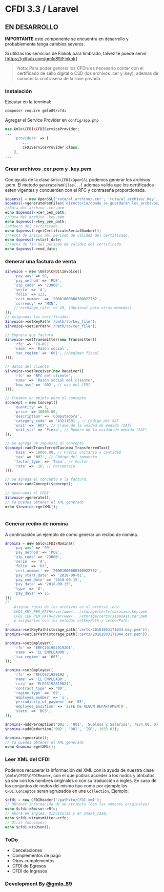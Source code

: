 # CFDI 3.3 / Laravel

## EN DESARROLLO
**IMPORTANTE**  este componente se encuentra en desarrollo y probablemente tenga cambios severos. 

Si utilizas los servicios de Finkok para timbrado, talvez te puede servir [https://github.com/gmlo89/Finkok]

>Nota: Para poder generar los CFDIs es necesario contar con el certificado de sello digital o CSD (los archivos .cer y .key), ademas de conocer la contraseña de la llave privada.

### Instalación
Ejecutar en la terminal:
```sh
composer require gmlo89/cfdi
```
Agregar el Service Provider en `config/app.php`
```php
use Gmlo\CFDI\CFDIServiceProvider;
...
    'providers' => [
        ...
        CFDIServiceProvider:class,
    ],
...
```

### Crear archivos .cer.pem y .key.pem
Con ayuda de la clase `Gmlo\CFDI\OpenSSL`  podemos generar los archivos .pem.
El metodo `generatePemFiles(..)` ademas valida que los certificados esten vigentes y concuerden con el RFC y contraseña proporcionada.
```php
$openssl = new OpenSSL('ruta/al_archivo/.cer', 'ruta/al_archivo/.key', 'RFC del emisor', 'Contraseña');
$openssl->generatePemFiles('directorio/donde_se_guardaran_los_archivos/.cer.pem_y_.key.pem');
//Ruta del archivo .cer.pem
echo $openssl->cer_pem_path; 
//Ruta del archivo .key.pem
echo $openssl->key_pem_path; 
//Número del certificado.
echo $openssl->getCertificateSerialNumber(); 
//Fecha de inicio del periodo de validez del certificado.
echo $openssl->start_date; 
//Fecha de fin del periodo de validez del certificado.
echo $openssl->end_date; 
```
### Generar una factura de venta
```php
$invoice = new \Gmlo\CFDI\Invoice([
    'pay_way' => 99,
    'pay_method' => 'PUE',
    'zip_code' => '23000',
    'serie' => 'A',
    'folio' => 123,
    'cert_number' => '20001000000300022762',
    'currency' => 'MXN',
    //'exchange_rate' => 20, (Opcional para otras monedas)
]);
// Asignamos los certificados
$invoice->setKeyPath('/path/to/key_file');
$invoice->setCerPath('/Path/to/cer_file');

// Empresa que factura
$invoice->setTransmitter(new Transmitter([
    'rfc' => 'TU-RFC',
    'name' => 'Razón social',
    'tax_regime' => '601', //Regimen fiscal
]));

// datos del cliente
$invoice->setReceiver(new Receiver([
    'rfc' => 'RFC del cliente',
    'name' => 'Razón social del cliente',
    'how_use' => 'G02', // uso del CFDI
]));

// Creamos un objeto para el concepto
$concept = new Concept([
    'quantity' => 1,
    'price' => 10000.00,
    'description' => 'Computadora',
    'category_code' => '43211501', // Código del SAT
    'unit' => 'H87', // Clave de la unidad de medida (SAT)
    'unit_str' => 'Pieza', // Nombre de la unidad de medida (SAT)
]);

// Se agrega un impuesto al concepto
$concept->addTransferredTax(new TransferredTax([
    'base' => 10000.00, // Precio unitario x cantidad
    'tax' => '002', // Código del impuesto
    'factor_type' => 'Tasa', // Factor
    'rate' => .16, // Porcentaje
]));

// Se agrega el concepto a la factura.
$invoice->addConcept($concept);
        
// Generamos el CFDI
$invoice->generate();
// Ya puedes obtener el XML generado
echo $invoice->getXML();
        
```

### Generar recibo de nomina
A continuación un ejemplo de como generar un recibo de nomina.
```php
$nomina = new Gmlo\CFDI\Nomina([
    'pay_way' => '99',
    'pay_method' => 'PUE',
    'zip_code' => '23000',
    'serie' => 'A',
    'folio' => '01',
    'cert_number' => '20001000000300022762',
    'pay_start_date' => '2018-09-01',
    'pay_end_date' => '2018-09-15',
    'pay_date' => '2018-09-15',
    'type' => 'O',
    'pay_days' => 15,
]);
/*
    Asignar rutas de los archivos en el archivo .env:
    CFDI_KEY_PEM_PATH=/var/www/.../storage/certs/sasasasa.key.pem
    CFDI_CER_PEM_PATH=/var/www/.../storage/certs/sasasasa.cer.pem
    o asignarlos con los metodos setKeyPath y setCerPath:
*/
$nomina->setKeyPath(storage_path('certs/20181003171044.key.pem'));
$nomina->setCerPath(storage_path('certs/20181003171044.cer.pem'));

$nomina->setEmployer([
    'rfc' => 'ERFC201902919201',
    'name' => 'EL EMPLEADOR',
    'tax_regime' => '603',
]);

$nomina->setEmployee([
    'rfc' => 'RFCC921929192',
    'name' => 'EL EMPLEADO',
    'curp' => 'ELE28192819821',
    'contract_type' => '09',
    'regime_type' => '09',
    'employee_number' => '1',
    'periodicity_of_payment' => '05',
    'employee_position' => 'JEFE DE ALGUN DEPARTAMENTO',
    'state' => 'BCS',
]);

$nomina->addPerception('001', '001', 'Sueldos y Salarios', 7824.00, 0);
$nomina->addDeduction('002', '002', 'ISR', 1033.03);

$nomina->generate();
// Ya puedes obtener el XML generado
echo $nomina->getXML();
```

### Leer XML del CFDI
Podemos recuperar la información del XML con la ayuda de nuestra clase `\Gmlo\CFDI\CFDIReader`, con el que podras acceder a los nodos y atributos. ya sea con los nombres originales o con su traducción a ingles. En caso de los conjuntos de nodos del mismo tipo como por ejemplo los `CFDI:Conceptos` seran agrupados en una `Collection`.
Ejemplo:
```php
$cfdi = new CFDIReader('/path/to/CFDI.xml');
// Obtener información de un atributo (Con los nombres originales)
echo $cfdi->Emisor->Rfc;
// Ahora en ingles, minúsculas y en snake_case:
echo $cfdi->transmitter->rfc;
// Otras funciones:
echo $cfdi->toJson();
```

### ToDo
* Cancelaciones
* Complementos de pago
* Otros complementos
* CFDI de Egresos
* CFDI de Ingresos


### Development By [@gmlo_89]

 [@gmlo_89]: <https://twitter.com/gmlo_89>
 [https://github.com/gmlo89/Finkok]: <https://github.com/gmlo89/Finkok>